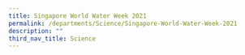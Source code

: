 ```yaml
---
title: Singapore World Water Week 2021
permalink: /departments/Science/Singapore-World-Water-Week-2021
description: ""
third_nav_title: Science
---
```

